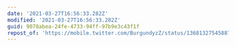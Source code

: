 ```yaml
---
date: '2021-03-27T16:56:33.282Z'
modified: '2021-03-27T16:56:33.282Z'
guid: 9078abea-24fe-4733-94ff-97b9e3c43f1f
repost_of: 'https://mobile.twitter.com/BurgundyzZ/status/1368132754588729345'
---
```

 
